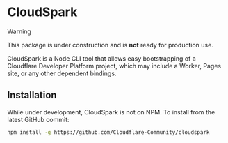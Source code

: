 # CloudSpark

> [!WARNING]  
> This package is under construction and is **not** ready for production use.

CloudSpark is a Node CLI tool that allows easy bootstrapping of a Cloudflare Developer Platform project, which may include a Worker, Pages site, or any other dependent bindings.

## Installation

While under development, CloudSpark is not on NPM. To install from the latest GitHub commit:
```bash
npm install -g https://github.com/Cloudflare-Community/cloudspark
```